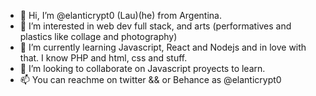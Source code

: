 - 👋 Hi, I’m @elanticrypt0 (Lau)(he) from Argentina.
- 👀 I’m interested in web dev full stack, and arts (performatives and plastics like collage and photography)
- 🌱 I’m currently learning Javascript, React and Nodejs and in love with that. I know PHP and html, css and stuff.
- 💞️ I’m looking to collaborate on Javascript proyects to learn.
- 📫 You can reachme on twitter && or Behance as @elanticrypt0

<!---
elanticrypt0/elanticrypt0 is a ✨ special ✨ repository because its `README.md` (this file) appears on your GitHub profile.
You can click the Preview link to take a look at your changes.
--->
